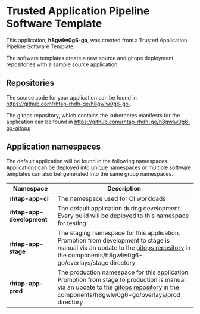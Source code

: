 # Trusted Application Pipeline Software Template

This application, **h8gwlw0g6-go**, was created from a Trusted Application Pipeline Software Template.

The software templates create a new source and gitops deployment repositories with a sample source application. 

## Repositories

The source code for your application can be found in [https://github.com/rhtap-rhdh-qe/h8gwlw0g6-go ](https://github.com/rhtap-rhdh-qe/h8gwlw0g6-go ).
 
The gitops repository, which contains the kubernetes manifests for the application can be found in 
[https://github.com/rhtap-rhdh-qe/h8gwlw0g6-go-gitops ](https://github.com/rhtap-rhdh-qe/h8gwlw0g6-go-gitops ) 

## Application namespaces 

The default application will be found in the following namespaces. Applications can be deployed into unique namespaces or multiple software templates can also bet generated into the same group namespaces.  

|  Namespace   |  Description   |  
| -------- | -------- |
| **rhtap-app-ci** | The namespace used for CI workloads |
| **rhtap-app-development** | The default application during development. Every build will be deployed to this namespace for testing. |
| **rhtap-app-stage** | The staging namespace for this application. Promotion from development to stage is manual via an update to the [gitops repository](https://github.com/rhtap-rhdh-qe/h8gwlw0g6-go-gitops ) in the components/h8gwlw0g6-go/overlays/stage directory |
| **rhtap-app-prod** | The production namespace for this application. Promotion from stage to production is manual via an update to the [gitops repository](https://github.com/rhtap-rhdh-qe/h8gwlw0g6-go-gitops ) in the components/h8gwlw0g6-go/overlays/prod directory |